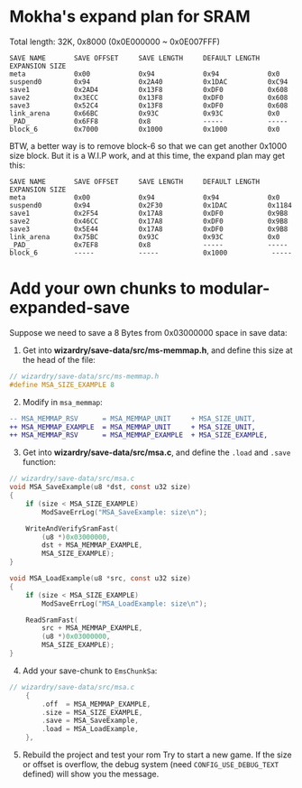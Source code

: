 # Mokha's expand plan for SRAM
Total length: 32K, 0x8000 (0x0E000000 ~ 0x0E007FFF)

```
SAVE NAME       SAVE OFFSET     SAVE LENGTH     DEFAULT LENGTH  EXPANSION SIZE
meta            0x00            0x94            0x94            0x0
suspend0        0x94            0x2A40          0x1DAC          0xC94
save1           0x2AD4          0x13F8          0xDF0           0x608
save2           0x3ECC          0x13F8          0xDF0           0x608
save3           0x52C4          0x13F8          0xDF0           0x608
link_arena      0x66BC          0x93C           0x93C           0x0
_PAD_           0x6FF8          0x8             -----           -----
block_6         0x7000          0x1000          0x1000          0x0
```

BTW, a better way is to remove block-6 so that we can get another 0x1000 size block. But it is a W.I.P work, and at this time, the expand plan may get this:
```
SAVE NAME       SAVE OFFSET     SAVE LENGTH     DEFAULT LENGTH  EXPANSION SIZE
meta            0x00            0x94            0x94            0x0
suspend0        0x94            0x2F30          0x1DAC          0x1184
save1           0x2F54          0x17A8          0xDF0           0x9B8
save2           0x46CC          0x17A8          0xDF0           0x9B8
save3           0x5E44          0x17A8          0xDF0           0x9B8
link_arena      0x75BC          0x93C           0x93C           0x0
_PAD_           0x7EF8          0x8             -----           -----
block_6         -----           -----           0x1000           -----
```

# Add your own chunks to modular-expanded-save

Suppose we need to save a 8 Bytes from 0x03000000 space in save data:

1. Get into **wizardry/save-data/src/ms-memmap.h**, and define this size at the head of the file:
```C
// wizardry/save-data/src/ms-memmap.h
#define MSA_SIZE_EXAMPLE 8
```
2. Modify in `msa_memmap`:
```diff
-- MSA_MEMMAP_RSV      = MSA_MEMMAP_UNIT     + MSA_SIZE_UNIT,
++ MSA_MEMMAP_EXAMPLE  = MSA_MEMMAP_UNIT     + MSA_SIZE_UNIT,
++ MSA_MEMMAP_RSV      = MSA_MEMMAP_EXAMPLE  + MSA_SIZE_EXAMPLE,
```
3. Get into **wizardry/save-data/src/msa.c**, and define the `.load` and `.save` function:
```C
// wizardry/save-data/src/msa.c
void MSA_SaveExample(u8 *dst, const u32 size)
{
    if (size < MSA_SIZE_EXAMPLE)
        ModSaveErrLog("MSA_SaveExample: size\n");

    WriteAndVerifySramFast(
        (u8 *)0x03000000,
        dst + MSA_MEMMAP_EXAMPLE,
        MSA_SIZE_EXAMPLE);
}

void MSA_LoadExample(u8 *src, const u32 size)
{
    if (size < MSA_SIZE_EXAMPLE)
        ModSaveErrLog("MSA_LoadExample: size\n");

    ReadSramFast(
        src + MSA_MEMMAP_EXAMPLE,
        (u8 *)0x03000000,
        MSA_SIZE_EXAMPLE);
}
```
4. Add your save-chunk to `EmsChunkSa`:
```C
// wizardry/save-data/src/msa.c
    {
        .off  = MSA_MEMMAP_EXAMPLE,
        .size = MSA_SIZE_EXAMPLE,
        .save = MSA_SaveExample,
        .load = MSA_LoadExample,
    },
```
5. Rebuild the project and test your rom
Try to start a new game. If the size or offset is overflow, the debug system (need `CONFIG_USE_DEBUG_TEXT` defined) will show you the message.
